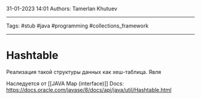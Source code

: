31-01-2023
14:01
Authors: Tamerlan Khutuev
***
Tags: #stub #java #programming #collections_framework 
***
# Hashtable
Реализация такой структуры данных как хеш-таблица. Явля

Наследуется от [[JAVA Map (interface)]]
Docs: https://docs.oracle.com/javase/8/docs/api/java/util/Hashtable.html
